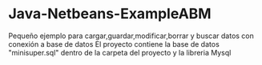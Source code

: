 # Java-Netbeans-ExampleABM
Pequeño ejemplo para cargar,guardar,modificar,borrar y buscar datos  con conexión a base de datos
El proyecto contiene la base de datos "minisuper.sql" dentro de la carpeta del proyecto y la libreria Mysql
